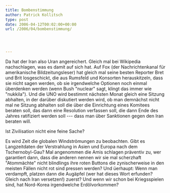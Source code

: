 ```yaml
---
title: Bombenstimmung
author: Patrick Kollitsch
type: post
date: 2006-04-12T00:02:00+00:00
url: /2006/04/bombenstimmung/




---
```

Da hat der Iran also Uran angereichert. Gleich mal bei Wikipedia nachschlagen, was es damit auf sich hat. Auf Fox (der Nachrichtenkanal für amerikanische Bildzeitungsleser) hat gleich mal seine besten Reporter Bret und Brit losgeschickt, die aus Rumsfeld und Konsorten herauskitzeln, dass sie nicht sagen werden, ob sie irgendwelche Optionen noch einmal überdenken werden (wenn Bush "nuclear" sagt, klingt das immer wie "nukkila"). Und die UNO wird bestimmt nächsten Monat gleich eine Sitzung abhalten, in der darüber diskutiert werden wird, ob man demnächst nicht mal ne Sitzung abhalten soll die über die Einrichtung eines Komitees beraten soll, das dann eine Resolution verfassen soll, die dann Ende des Jahres ratifiziert werden soll --- dass man über Sanktionen gegen den Iran beraten will. 

Ist Zivilisation nicht eine feine Sache?

Es wird Zeit die globalen Windströmungen zu beobachten. Gibt es Langzeitdaten der Verstrahlung in Asien und Europa nach dem Tschernobyl-Gau? Mal angenommen die Amis schlagen präventiv zu, wer garantiert dann, dass die anderen nennen wir sie mal scherzhaft "Atommächte" nicht blindlings ihre roten Buttons die zynischerweise in den meisten Fällen nicht rot sind pressen werden? Und üerhaupt: Wenn man verdampft, platzen dann die Augäpfel (wer hat dieses Wort erfunden? Gleich nach Iran versetzen!) zuerst? Und wenn wir schon bei Kriegsspielen sind, hat Nord-Korea irgendwelche Erdölvorkommen?
